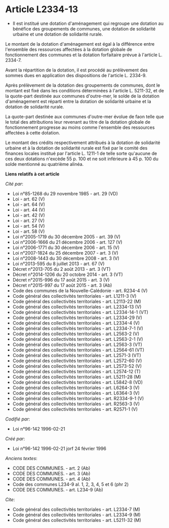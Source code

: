 # Article L2334-13

- Il est institué une dotation d'aménagement qui regroupe une dotation au bénéfice des groupements de communes, une dotation
de solidarité urbaine et une dotation de solidarité rurale.

Le montant de la dotation d'aménagement est égal à la différence entre l'ensemble des ressources affectées à la dotation
globale de fonctionnement des communes et la dotation forfaitaire prévue à l'article L. 2334-7.

Avant la répartition de la dotation, il est procédé au prélèvement des sommes dues en application des dispositions de
l'article L. 2334-9.

Après prélèvement de la dotation des groupements de communes, dont le montant est fixé dans les conditions déterminées à
l'article L. 5211-32, et de la quote-part destinée aux communes d'outre-mer, le solde de la dotation d'aménagement est
réparti entre la dotation de solidarité urbaine et la dotation de solidarité rurale.

La quote-part destinée aux communes d'outre-mer évolue de faon telle que le total des attributions leur revenant au titre de
la dotation globale de fonctionnement progresse au moins comme l'ensemble des ressources affectées à cette dotation.

Le montant des crédits respectivement attribués à la dotation de solidarité urbaine et à la dotation de solidarité rurale est
fixé par le comité des finances locales institué par l'article L. 1211-1 de telle sorte qu'aucune de ces deux dotations
n'excède 55 p. 100 et ne soit inférieure à 45 p. 100 du solde mentionné au quatrième alinéa.

**Liens relatifs à cet article**

_Cité par_:

  - Loi n°85-1268 du 29 novembre 1985 - art. 29 (VD)
  - Loi - art. 62 (V)
  - Loi - art. 64 (V)
  - Loi - art. 44 (V)
  - Loi - art. 42 (V)
  - Loi - art. 27 (V)
  - Loi - art. 54 (V)
  - Loi - art. 58 (V)
  - Loi n°2005-1719 du 30 décembre 2005 - art. 39 (V)
  - Loi n°2006-1666 du 21 décembre 2006 - art. 127 (V)
  - Loi n°2006-1771 du 30 décembre 2006 - art. 15 (V)
  - Loi n°2007-1824 du 25 décembre 2007 - art. 3 (V)
  - Loi n°2008-1443 du 30 décembre 2008 - art. 3 (V)
  - Loi n°2013-595 du 8 juillet 2013 - art. 67 (V)
  - Décret n°2013-705 du 2 août 2013 - art. 3 (VT)
  - Décret n°2014-1206 du 20 octobre 2014 - art. 3 (VT)
  - Décret n°2015-996 du 17 août 2015 - art. 3 (V)
  - Décret n°2015-997 du 17 août 2015 - art. 3 (Ab)
  - Code des communes de la Nouvelle-Calédonie - art. R234-4 (V)
  - Code général des collectivités territoriales - art. L1211-3 (V)
  - Code général des collectivités territoriales - art. L2113-22 (M)
  - Code général des collectivités territoriales - art. L2334-13 (V)
  - Code général des collectivités territoriales - art. L2334-14-1 (VT)
  - Code général des collectivités territoriales - art. L2334-29 (V)
  - Code général des collectivités territoriales - art. L2334-4 (V)
  - Code général des collectivités territoriales - art. L2334-7-1 (V)
  - Code général des collectivités territoriales - art. L2563-2 (V)
  - Code général des collectivités territoriales - art. L2563-2-1 (V)
  - Code général des collectivités territoriales - art. L2563-3 (VT)
  - Code général des collectivités territoriales - art. L2564-61 (VT)
  - Code général des collectivités territoriales - art. L2571-3 (VT)
  - Code général des collectivités territoriales - art. L2572-60 (V)
  - Code général des collectivités territoriales - art. L2573-52 (V)
  - Code général des collectivités territoriales - art. L2574-12 (T)
  - Code général des collectivités territoriales - art. L5211-28 (M)
  - Code général des collectivités territoriales - art. L5842-8 (VD)
  - Code général des collectivités territoriales - art. L6264-3 (V)
  - Code général des collectivités territoriales - art. L6364-3 (V)
  - Code général des collectivités territoriales - art. R2334-9-1 (V)
  - Code général des collectivités territoriales - art. R2563-3 (V)
  - Code général des collectivités territoriales - art. R2571-1 (V)

_Codifié par_:

  - Loi n°96-142 1996-02-21

_Créé par_:

  - Loi n°96-142 1996-02-21 jorf 24 février 1996

_Anciens textes_:

  - CODE DES COMMUNES. - art. 2 (Ab)
  - CODE DES COMMUNES. - art. 3 (Ab)
  - CODE DES COMMUNES. - art. 4 (Ab)
  - Code des communes L234-9 al. 1, 2, 3, 4, 5 et 6 (phr 2)
  - CODE DES COMMUNES. - art. L234-9 (Ab)

_Cite_:

  - Code général des collectivités territoriales - art. L2334-7 (M)
  - Code général des collectivités territoriales - art. L2334-9 (M)
  - Code général des collectivités territoriales - art. L5211-32 (M)
